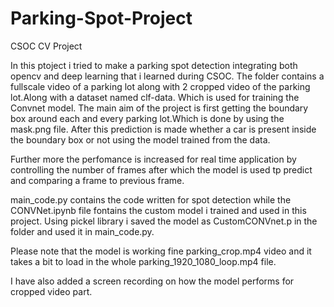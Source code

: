 # Parking-Spot-Project
CSOC CV Project

In this ptoject i tried to make a parking spot detection integrating both opencv and deep learning that i learned during CSOC.
The folder contains a fullscale video of a parking lot along with 2 cropped video of the parking lot.Along with a dataset named clf-data. Which is used for training the Convnet model.
The main aim of the project is first getting the boundary box around each and every parking lot.Which is done by using the mask.png file.
After this prediction is made whether a car is present inside the boundary box or not using the model trained from the data.

Further more the perfomance is increased for real time application by controlling the number of frames after which the model is used tp predict and comparing a frame to previous frame.

main_code.py contains the code written for spot detection while the CONVNet.ipynb file fontains the custom model i trained and used in this project.
Using pickel library i saved the model as CustomCONVnet.p in the folder and used it in main_code.py.

Please note that the model is working fine parking_crop.mp4 video and it takes a bit to load in the whole parking_1920_1080_loop.mp4 file.

I have also added a screen recording on how the model performs for cropped video part.
